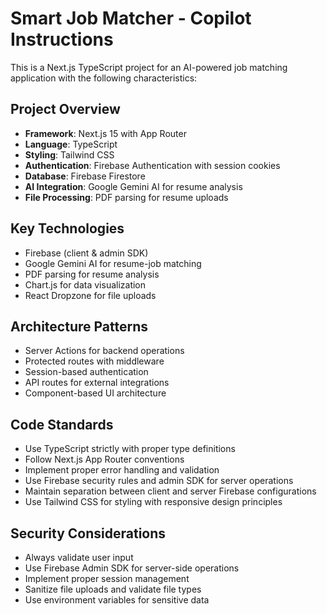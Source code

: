 # Smart Job Matcher - Copilot Instructions

<!-- Use this file to provide workspace-specific custom instructions to Copilot. For more details, visit https://code.visualstudio.com/docs/copilot/copilot-customization#_use-a-githubcopilotinstructionsmd-file -->

This is a Next.js TypeScript project for an AI-powered job matching application with the following characteristics:

## Project Overview
- **Framework**: Next.js 15 with App Router
- **Language**: TypeScript
- **Styling**: Tailwind CSS
- **Authentication**: Firebase Authentication with session cookies
- **Database**: Firebase Firestore
- **AI Integration**: Google Gemini AI for resume analysis
- **File Processing**: PDF parsing for resume uploads

## Key Technologies
- Firebase (client & admin SDK)
- Google Gemini AI for resume-job matching
- PDF parsing for resume analysis
- Chart.js for data visualization
- React Dropzone for file uploads

## Architecture Patterns
- Server Actions for backend operations
- Protected routes with middleware
- Session-based authentication
- API routes for external integrations
- Component-based UI architecture

## Code Standards
- Use TypeScript strictly with proper type definitions
- Follow Next.js App Router conventions
- Implement proper error handling and validation
- Use Firebase security rules and admin SDK for server operations
- Maintain separation between client and server Firebase configurations
- Use Tailwind CSS for styling with responsive design principles

## Security Considerations
- Always validate user input
- Use Firebase Admin SDK for server-side operations
- Implement proper session management
- Sanitize file uploads and validate file types
- Use environment variables for sensitive data
